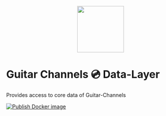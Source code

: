 <p align="center">
  <img src="https://cdn.jsdelivr.net/gh/thomasbrueggemann/guitar-channels@1.2.5/public/img/banner.png" width="125" />
</p>

# Guitar Channels 💿 Data-Layer

Provides access to core data of Guitar-Channels

[![Publish Docker image](https://github.com/guitarchannels/data/actions/workflows/publish-release.yml/badge.svg)](https://github.com/guitarchannels/data/actions/workflows/publish-release.yml)
